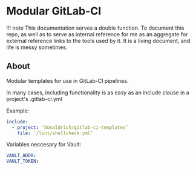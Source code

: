 # Modular GitLab-CI

!!! note
    This documentation serves a double function. To document this repo, as well as to serve as internal reference for me as an aggregate for external reference links to the tools used by it. It is a living document, and life is messy sometimes.

## About

Modular templates for use in GitLab-CI pipelines.

In many cases, including functionality is as easy as an include clause in a project's .gitlab-ci.yml

Example:

``` yaml
include:
  - project: ‘donaldrich/gitlab-ci-templates’
    file: ‘/lint/shellcheck.yml’
```

Variables neccesary for Vault:

``` yaml
VAULT_ADDR:
VAULT_TOKEN:
```
